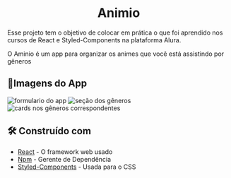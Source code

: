 <h1 align="center"> Animio </h1>

Esse projeto tem o objetivo de colocar em prática o que foi aprendido nos cursos de React e Styled-Components na plataforma Alura.
<p> O Aminio é um app para organizar os animes que você está assistindo por gêneros</p>


## 📱Imagens do App

![formulario do app](https://user-images.githubusercontent.com/58237887/199409109-4d7a274a-f0d0-4f67-a354-56bd9cb1f779.png)
![seção dos gêneros](https://user-images.githubusercontent.com/58237887/199409599-42e241b5-2612-48cb-93a0-f4835d050b65.png)
![cards nos gêneros correspondentes](https://user-images.githubusercontent.com/58237887/200067021-15996f10-9b25-4353-a445-437ff7847604.png)


## 🛠️ Construído com


* [React](https://pt-br.reactjs.org/) - O framework web usado
* [Npm](https://www.npmjs.com/) - Gerente de Dependência
* [Styled-Components](https://styled-components.com/) - Usada para o CSS

